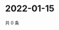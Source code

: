# 2022-01-15

共 0 条

<!-- BEGIN WEIBO -->
<!-- 最后更新时间 Sat Jan 15 2022 07:09:20 GMT+0800 (China Standard Time) -->

<!-- END WEIBO -->
